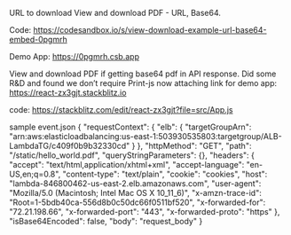 URL to download
View and download PDF - URL, Base64.

Code: https://codesandbox.io/s/view-download-example-url-base64-embed-0pgmrh

Demo App: https://0pgmrh.csb.app

View and download PDF if getting base64 pdf in API response.
Did some R&D and found we don’t require Print-js now attaching link for 
demo app: https://react-zx3gjt.stackblitz.io

code: https://stackblitz.com/edit/react-zx3gjt?file=src/App.js


sample event.json
{
  "requestContext": {
    "elb": {
      "targetGroupArn": "arn:aws:elasticloadbalancing:us-east-1:503930535803:targetgroup/ALB-LambdaTG/c409f0b9b32330cd"
    }
  },
  "httpMethod": "GET",
  "path": "/static/hello_world.pdf",
  "queryStringParameters": {},
  "headers": {
    "accept": "text/html,application/xhtml+xml",
    "accept-language": "en-US,en;q=0.8",
    "content-type": "text/plain",
    "cookie": "cookies",
    "host": "lambda-846800462-us-east-2.elb.amazonaws.com",
    "user-agent": "Mozilla/5.0 (Macintosh; Intel Mac OS X 10_11_6)",
    "x-amzn-trace-id": "Root=1-5bdb40ca-556d8b0c50dc66f0511bf520",
    "x-forwarded-for": "72.21.198.66",
    "x-forwarded-port": "443",
    "x-forwarded-proto": "https"
  },
  "isBase64Encoded": false,
  "body": "request_body"
}
